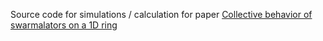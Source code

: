 Source code for simulations / calculation for paper [Collective behavior of swarmalators on a 1D ring](https://arxiv.org/abs/2108.06901)
